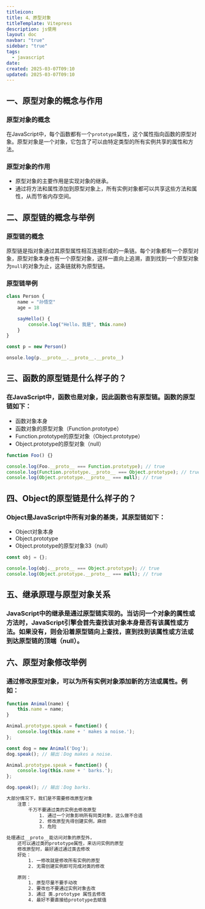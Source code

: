 ```yaml
---
titleicon: 
title: 4、原型对象
titleTemplate: Vitepress
description: js使用
layout: doc
navbar: "true"
sidebar: "true"
tags: 
  - javascript
date: 
created: 2025-03-07T09:10
updated: 2025-03-07T09:10
---
```


## 一、原型对象的概念与作用

### 原型对象的概念
在JavaScript中，每个函数都有一个`prototype`属性，这个属性指向函数的原型对象。原型对象是一个对象，它包含了可以由特定类型的所有实例共享的属性和方法。

### 原型对象的作用
- 原型对象的主要作用是实现对象的继承。
- 通过将方法和属性添加到原型对象上，所有实例对象都可以共享这些方法和属性，从而节省内存空间。

## 二、原型链的概念与举例

### 原型链的概念
原型链是指对象通过其原型属性相互连接形成的一条链。每个对象都有一个原型对象，原型对象本身也有一个原型对象，这样一直向上追溯，直到找到一个原型对象为`null`的对象为止，这条链就称为原型链。

### 原型链举例
```js
class Person {
    name = "孙悟空"
    age = 18

    sayHello() {
        console.log("Hello，我是", this.name)
    }
}

const p = new Person()

onsole.log(p.__proto__.__proto__.__proto__)
```

## 三、函数的原型链是什么样子的？

### 在JavaScript中，函数也是对象，因此函数也有原型链。函数的原型链如下：

- 函数对象本身
- 函数对象的原型对象（Function.prototype）
- Function.prototype的原型对象（Object.prototype）
- Object.prototype的原型对象（null）

```js
function Foo() {}

console.log(Foo.__proto__ === Function.prototype); // true
console.log(Function.prototype.__proto__ === Object.prototype); // true
console.log(Object.prototype.__proto__ === null); // true
```

## 四、Object的原型链是什么样子的？

### Object是JavaScript中所有对象的基类，其原型链如下：

- Object对象本身
- Object.prototype
- Object.prototype的原型对象33（null）

```js
const obj = {};

console.log(obj.__proto__ === Object.prototype); // true
console.log(Object.prototype.__proto__ === null); // true
```

## 五、继承原理与原型对象关系

### JavaScript中的继承是通过原型链实现的。当访问一个对象的属性或方法时，JavaScript引擎会首先查找该对象本身是否有该属性或方法。如果没有，则会沿着原型链向上查找，直到找到该属性或方法或到达原型链的顶端（null）。

## 六、原型对象修改举例

### 通过修改原型对象，可以为所有实例对象添加新的方法或属性。例如：

```js
function Animal(name) {
    this.name = name;
}

Animal.prototype.speak = function() {
    console.log(this.name + ' makes a noise.');
};

const dog = new Animal('Dog');
dog.speak(); // 输出：Dog makes a noise.

Animal.prototype.speak = function() {
    console.log(this.name + ' barks.');
};

dog.speak(); // 输出：Dog barks.
```

```txt
大部分情况下，我们是不需要修改原型对象
    注意：
        千万不要通过类的实例去修改原型
            1. 通过一个对象影响所有同类对象，这么做不合适
            2. 修改原型先得创建实例，麻烦
            3. 危险

处理通过__proto__能访问对象的原型外，
    还可以通过类的prototype属性，来访问实例的原型
    修改原型时，最好通过通过类去修改
    好处：
        1. 一修改就是修改所有实例的原型
        2. 无需创建实例即可完成对类的修改

    原则：
        1. 原型尽量不要手动改
        2. 要改也不要通过实例对象去改
        3. 通过 类.prototype 属性去修改
        4. 最好不要直接给prototype去赋值
```